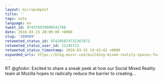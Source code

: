 ```yaml
---
layout: micropubpost
title: ''
tags: note
language: en
tweet_id: 974376978999541760
date: 2018-03-15 20:09:09 +0000
slug: '200909'
retweeted_status_id: 974295074732367872
retweeted_status_user_id: 21245713
retweeted_status_timestamp: 2018-03-15 14:43:42 +0000
expanded_urls: https://blog.mozvr.com/building-mixed-reality-spaces-for-the-web/,https://twitter.com/gfodor/status/974295074732367872/photo/1
---
```

RT @gfodor: Excited to share a sneak peek at how our Social Mixed Reality team at Mozilla hopes to radically reduce the barrier to creating…
